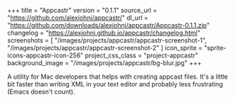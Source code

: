 +++
title = "Appcastr"
version = "0.1.1"
source_url = "https://github.com/alexjohnj/appcastr/"
dl_url = "https://github.com/downloads/alexjohnj/appcastr/Appcastr-0.1.1.zip"
changelog = "https://alexjohnj.github.io/appcastr/changelog.html"
screenshots = [
    "/images/projects/appcastr/appcastr-screenshot-1",
    "/images/projects/appcastr/appcastr-screenshot-2"
]
icon_sprite = "sprite-icons-appcastr-icon-256"
project_css_class = "project-appcastr"
background_image = "/images/projects/appcastr/bg-blur.jpg"
+++

A utility for Mac developers that helps with creating appcast
files. It's a little bit faster than writing XML in your text editor
and probably less frustrating (Emacs doesn't count).

<!--MORE-->
